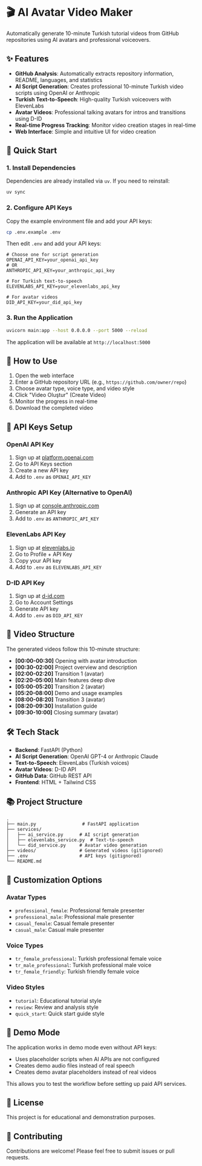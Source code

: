 # 🎬 AI Avatar Video Maker

Automatically generate 10-minute Turkish tutorial videos from GitHub repositories using AI avatars and professional voiceovers.

## ✨ Features

- **GitHub Analysis**: Automatically extracts repository information, README, languages, and statistics
- **AI Script Generation**: Creates professional 10-minute Turkish video scripts using OpenAI or Anthropic
- **Turkish Text-to-Speech**: High-quality Turkish voiceovers with ElevenLabs
- **Avatar Videos**: Professional talking avatars for intros and transitions using D-ID
- **Real-time Progress Tracking**: Monitor video creation stages in real-time
- **Web Interface**: Simple and intuitive UI for video creation

## 🚀 Quick Start

### 1. Install Dependencies

Dependencies are already installed via `uv`. If you need to reinstall:

```bash
uv sync
```

### 2. Configure API Keys

Copy the example environment file and add your API keys:

```bash
cp .env.example .env
```

Then edit `.env` and add your API keys:

```env
# Choose one for script generation
OPENAI_API_KEY=your_openai_api_key
# OR
ANTHROPIC_API_KEY=your_anthropic_api_key

# For Turkish text-to-speech
ELEVENLABS_API_KEY=your_elevenlabs_api_key

# For avatar videos
DID_API_KEY=your_did_api_key
```

### 3. Run the Application

```bash
uvicorn main:app --host 0.0.0.0 --port 5000 --reload
```

The application will be available at `http://localhost:5000`

## 📝 How to Use

1. Open the web interface
2. Enter a GitHub repository URL (e.g., `https://github.com/owner/repo`)
3. Choose avatar type, voice type, and video style
4. Click "Video Oluştur" (Create Video)
5. Monitor the progress in real-time
6. Download the completed video

## 🔑 API Keys Setup

### OpenAI API Key
1. Sign up at [platform.openai.com](https://platform.openai.com)
2. Go to API Keys section
3. Create a new API key
4. Add to `.env` as `OPENAI_API_KEY`

### Anthropic API Key (Alternative to OpenAI)
1. Sign up at [console.anthropic.com](https://console.anthropic.com)
2. Generate an API key
3. Add to `.env` as `ANTHROPIC_API_KEY`

### ElevenLabs API Key
1. Sign up at [elevenlabs.io](https://elevenlabs.io)
2. Go to Profile + API Key
3. Copy your API key
4. Add to `.env` as `ELEVENLABS_API_KEY`

### D-ID API Key
1. Sign up at [d-id.com](https://www.d-id.com)
2. Go to Account Settings
3. Generate API key
4. Add to `.env` as `DID_API_KEY`

## 🎨 Video Structure

The generated videos follow this 10-minute structure:

- **[00:00-00:30]** Opening with avatar introduction
- **[00:30-02:00]** Project overview and description
- **[02:00-02:20]** Transition 1 (avatar)
- **[02:20-05:00]** Main features deep dive
- **[05:00-05:20]** Transition 2 (avatar)
- **[05:20-08:00]** Demo and usage examples
- **[08:00-08:20]** Transition 3 (avatar)
- **[08:20-09:30]** Installation guide
- **[09:30-10:00]** Closing summary (avatar)

## 🛠️ Tech Stack

- **Backend**: FastAPI (Python)
- **AI Script Generation**: OpenAI GPT-4 or Anthropic Claude
- **Text-to-Speech**: ElevenLabs (Turkish voices)
- **Avatar Videos**: D-ID API
- **GitHub Data**: GitHub REST API
- **Frontend**: HTML + Tailwind CSS

## 📚 Project Structure

```
.
├── main.py                 # FastAPI application
├── services/
│   ├── ai_service.py      # AI script generation
│   ├── elevenlabs_service.py  # Text-to-speech
│   └── did_service.py     # Avatar video generation
├── videos/                # Generated videos (gitignored)
├── .env                   # API keys (gitignored)
└── README.md
```

## 🎯 Customization Options

### Avatar Types
- `professional_female`: Professional female presenter
- `professional_male`: Professional male presenter
- `casual_female`: Casual female presenter
- `casual_male`: Casual male presenter

### Voice Types
- `tr_female_professional`: Turkish professional female voice
- `tr_male_professional`: Turkish professional male voice
- `tr_female_friendly`: Turkish friendly female voice

### Video Styles
- `tutorial`: Educational tutorial style
- `review`: Review and analysis style
- `quick_start`: Quick start guide style

## 🚧 Demo Mode

The application works in demo mode even without API keys:
- Uses placeholder scripts when AI APIs are not configured
- Creates demo audio files instead of real speech
- Creates demo avatar placeholders instead of real videos

This allows you to test the workflow before setting up paid API services.

## 📄 License

This project is for educational and demonstration purposes.

## 🤝 Contributing

Contributions are welcome! Please feel free to submit issues or pull requests.
